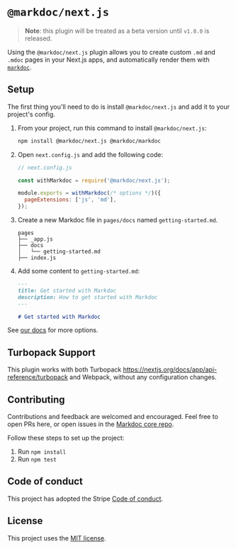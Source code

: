 # `@markdoc/next.js`

> **Note**: this plugin will be treated as a beta version until `v1.0.0` is released.

Using the `@markdoc/next.js` plugin allows you to create custom `.md` and `.mdoc` pages in your Next.js apps, and automatically render them with [`markdoc`](https://github.com/markdoc/markdoc).

## Setup

The first thing you'll need to do is install `@markdoc/next.js` and add it to your project's config.

1. From your project, run this command to install `@markdoc/next.js`:
   ```sh
   npm install @markdoc/next.js @markdoc/markdoc
   ```
2. Open `next.config.js` and add the following code:

   ```js
   // next.config.js

   const withMarkdoc = require('@markdoc/next.js');

   module.exports = withMarkdoc(/* options */)({
     pageExtensions: ['js', 'md'],
   });
   ```

3. Create a new Markdoc file in `pages/docs` named `getting-started.md`.

   ```
   pages
   ├── _app.js
   ├── docs
   │   └── getting-started.md
   ├── index.js
   ```

4. Add some content to `getting-started.md`:

   ```md
   ---
   title: Get started with Markdoc
   description: How to get started with Markdoc
   ---

   # Get started with Markdoc
   ```

See [our docs](https://markdoc.dev/docs/nextjs) for more options.

## Turbopack Support

This plugin works with both Turbopack https://nextjs.org/docs/app/api-reference/turbopack and Webpack, without any configuration changes.

## Contributing

Contributions and feedback are welcomed and encouraged. Feel free to open PRs here, or open issues in the [Markdoc core repo](https://github.com/markdoc/markdoc).

Follow these steps to set up the project:

1. Run `npm install`
1. Run `npm test`

## Code of conduct

This project has adopted the Stripe [Code of conduct](https://github.com/markdoc/markdoc/blob/main/.github/CODE_OF_CONDUCT.md).

## License

This project uses the [MIT license](LICENSE).

